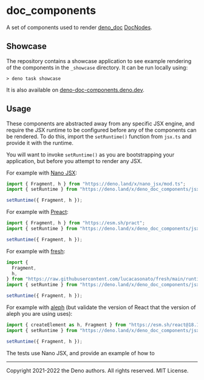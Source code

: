 # doc_components

A set of components used to render [deno_doc](https://deno.land/x/deno_doc)
[DocNodes](https://doc.deno.land/https://deno.land/x/deno_doc/lib/types.d.ts/~/DocNode).

## Showcase

The repository contains a showcase application to see example rendering of the
components in the `_showcase` directory. It can be run locally using:

```
> deno task showcase
```

It is also available on
[deno-doc-components.deno.dev](https://deno-doc-components.deno.dev/).

## Usage

These components are abstracted away from any specific JSX engine, and require
the JSX runtime to be configured before any of the components can be rendered.
To do this, import the `setRuntime()` function from `jsx.ts` and provide it with
the runtime.

You will want to invoke `setRuntime()` as you are bootstrapping your
application, but before you attempt to render any JSX.

For example with [Nano JSX](https://nanojsx.io/):

```ts
import { Fragment, h } from "https://deno.land/x/nano_jsx/mod.ts";
import { setRuntime } from "https://deno.land/x/deno_doc_components/jsx.ts";

setRuntime({ Fragment, h });
```

For example with [Preact](https://preactjs.com/):

```ts
import { Fragment, h } from "https://esm.sh/pract";
import { setRuntime } from "https://deno.land/x/deno_doc_components/jsx.ts";

setRuntime({ Fragment, h });
```

For example with [fresh](https://fresh.deno.dev/):

```ts
import {
  Fragment,
  h,
} from "https://raw.githubusercontent.com/lucacasonato/fresh/main/runtime.ts";
import { setRuntime } from "https://deno.land/x/deno_doc_components/jsx.ts";

setRuntime({ Fragment, h });
```

For example with [aleph](https://alephjs.org/) (but validate the version of
React that the version of aleph you are using uses):

```ts
import { createElement as h, Fragment } from "https://esm.sh/react@18.1.0";
import { setRuntime } from "https://deno.land/x/deno_doc_components/jsx.ts";

setRuntime({ Fragment, h });
```

The tests use Nano JSX, and provide an example of how to

---

Copyright 2021-2022 the Deno authors. All rights reserved. MIT License.
